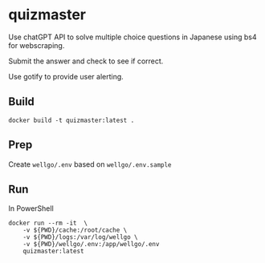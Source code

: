 # quizmaster
Use chatGPT API to solve multiple choice questions in Japanese using bs4 for webscraping.

Submit the answer and check to see if correct. 

Use gotify to provide user alerting.

## Build
```
docker build -t quizmaster:latest .
```

## Prep
Create `wellgo/.env` based on `wellgo/.env.sample`

## Run
In PowerShell
```
docker run --rm -it  \
    -v ${PWD}/cache:/root/cache \
    -v ${PWD}/logs:/var/log/wellgo \
    -v ${PWD}/wellgo/.env:/app/wellgo/.env
    quizmaster:latest
```